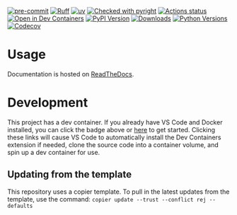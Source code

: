 [![pre-commit](https://img.shields.io/badge/pre--commit-enabled-brightgreen?logo=pre-commit&logoColor=white)](https://github.com/pre-commit/pre-commit)
[![Ruff](https://img.shields.io/endpoint?url=https://raw.githubusercontent.com/astral-sh/ruff/main/assets/badge/v2.json)](https://github.com/astral-sh/ruff)
[![uv](https://img.shields.io/endpoint?url=https://raw.githubusercontent.com/astral-sh/uv/main/assets/badge/v0.json)](https://github.com/astral-sh/uv)
[![Checked with pyright](https://microsoft.github.io/pyright/img/pyright_badge.svg)](https://microsoft.github.io/pyright/)
[![Actions status](https://github.com/LabAutomationAndScreening/lab-auto-pulumi/actions/workflows/ci.yaml/badge.svg?branch=main)](https://github.com/LabAutomationAndScreening/lab-auto-pulumi/actions)
[![Open in Dev Containers](https://img.shields.io/static/v1?label=Dev%20Containers&message=Open&color=blue)](https://vscode.dev/redirect?url=vscode://ms-vscode-remote.remote-containers/cloneInVolume?url=https://github.com/LabAutomationAndScreening/lab-auto-pulumi)
[![PyPI Version](https://img.shields.io/pypi/v/lab-auto-pulumi.svg)](https://pypi.org/project/lab-auto-pulumi/)
[![Downloads](https://pepy.tech/badge/lab-auto-pulumi)](https://pepy.tech/project/lab-auto-pulumi)
[![Python Versions](https://img.shields.io/pypi/pyversions/lab-auto-pulumi.svg)](https://pypi.org/project/lab-auto-pulumi/)
[![Codecov](https://codecov.io/gh/LabAutomationAndScreening/lab-auto-pulumi/branch/main/graph/badge.svg)](https://codecov.io/gh/LabAutomationAndScreening/lab-auto-pulumi)

# Usage
Documentation is hosted on [ReadTheDocs](https://lab-auto-pulumi.readthedocs.io/en/latest/?badge=latest).

# Development
This project has a dev container. If you already have VS Code and Docker installed, you can click the badge above or [here](https://vscode.dev/redirect?url=vscode://ms-vscode-remote.remote-containers/cloneInVolume?url=https://github.com/LabAutomationAndScreening/lab-auto-pulumi) to get started. Clicking these links will cause VS Code to automatically install the Dev Containers extension if needed, clone the source code into a container volume, and spin up a dev container for use.







## Updating from the template
This repository uses a copier template. To pull in the latest updates from the template, use the command:
`copier update --trust --conflict rej --defaults`
